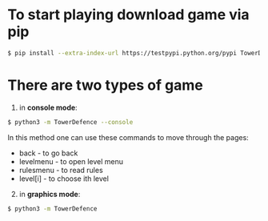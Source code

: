 # To start playing download game via pip

```bash
$ pip install --extra-index-url https://testpypi.python.org/pypi TowerDefence
```
# There are two types of game
1) in **console mode**:

```bash
$ python3 -m TowerDefence --console
```
In this method one can use these commands to move through the pages:
- back - to go back
- levelmenu - to open level menu
- rulesmenu - to read rules
- level[i] - to choose ith level
2) in **graphics mode**:
```bash
$ python3 -m TowerDefence
```

